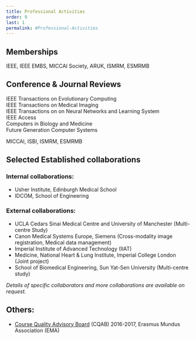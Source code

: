 ```yaml
---
title: Professional Activities
order: 9
last: 1
permalink: #Professional-Activities
---
```

## Memberships
IEEE, IEEE EMBS, MICCAI Society, ARUK, ISMRM, ESMRMB


## Conference & Journal Reviews
IEEE Transactions on Evolutionary Computing <br>
IEEE Transactions on Medical Imaging <br>
IEEE Transactions on on Neural Networks and Learning System <br>
IEEE Access <br>
Computers in Biology and Medicine <br>
Future Generation Computer Systems <br>

MICCAI, ISBI, ISMRM, ESMRMB <br>

## Selected Established collaborations
### Internal collaborations: 
* Usher Institute, Edinburgh Medical School
* IDCOM, School of Engineering

### External collaborations:
* UCLA Cedars Sinai Medical Centre and University of Manchester (Multi-centre Study)
* Canon Medical Systems Europe, Siemens (Cross-modality image registration, Medical data management)
* Imperial Institute of Advanced Technology (IIAT) 
* Medicine, National Heart & Lung Institute, Imperial College London (Joint project)
* School of Biomedical Engineering, Sun Yat-Sen University (Multi-centre study)

*Details of specific collaborators and more collaborations are available on request.*

## Others:
* [Course Quality Advisory Board](https://www.em-a.eu/en/about-ema/course-quality-advisory-board.html) (CQAB) 2016-2017, Erasmus Mundus Association (EMA)
